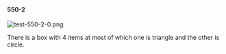 #### 550-2
![test-550-2-0.png](https://github.com/lil-lab/nlvr/raw/master/nlvr/test/images/4/test-550-2-0.png "test-550-2-0.png")

There is a box with 4 items at most of which one is triangle and the other is circle.